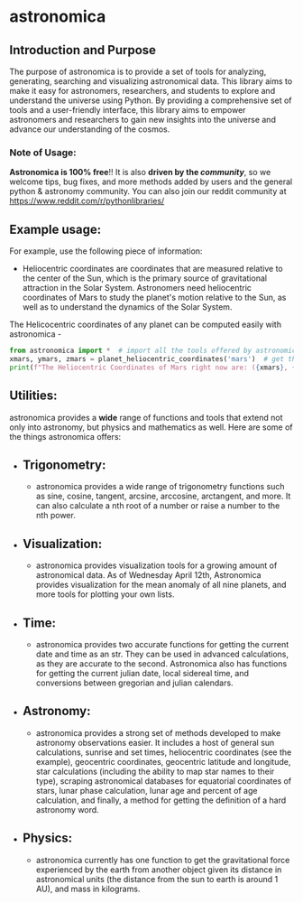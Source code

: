 # astronomica

## Introduction and Purpose
The purpose of astronomica is to provide a set of tools for analyzing, generating, searching and visualizing astronomical data. This library aims to make it easy for astronomers, researchers, and students to explore and understand the universe using Python. By providing a comprehensive set of tools and a user-friendly interface, this library aims to empower astronomers and researchers to gain new insights into the universe and advance our understanding of the cosmos.

### Note of Usage:
<b>Astronomica is 100% free</b>!! It is also <b>driven by the <i>community</i></b>, so we welcome tips, bug fixes, and more methods added by users and the general python & astronomy community. You can also join our reddit community at https://www.reddit.com/r/pythonlibraries/ 


## Example usage:

For example, use the following piece of information:
- Heliocentric coordinates are coordinates that are measured relative to the center of the Sun, which is the primary source of gravitational attraction in the Solar System. Astronomers need heliocentric coordinates of Mars to study the planet's motion relative to the Sun, as well as to understand the dynamics of the Solar System.

The Helicocentric coordinates of any planet can be computed easily with astronomica - 

```python
from astronomica import *  # import all the tools offered by astronomica
xmars, ymars, zmars = planet_heliocentric_coordinates('mars')  # get the coordinates of mars right now
print(f"The Heliocentric Coordinates of Mars right now are: ({xmars}, {ymars}, {zmars}).")
```

## Utilities: 
astronomica provides a <b>wide</b> range of functions and tools that extend not only into astronomy, but physics and mathematics as well. Here are some of the things astronomica offers:
- ## Trigonometry:
  - astronomica provides a wide range of trigonometry functions such as sine, cosine, tangent, arcsine, arccosine, arctangent, and more. It can also calculate a nth root of a number or raise a number to the nth power.
- ## Visualization:
  - astronomica provides visualization tools for a growing amount of astronomical data. As of Wednesday April 12th, Astronomica provides visualization for the mean anomaly of all nine planets, and more tools for plotting your own lists.
- ## Time:
  - astronomica provides two accurate functions for getting the current date and time as an str. They can be used in advanced calculations, as they are accurate to the second. Astronomica also has functions for getting the current julian date, local sidereal time, and conversions between gregorian and julian calendars.
- ## Astronomy:
  - astronomica provides a strong set of methods developed to make astronomy observations easier. It includes a host of general sun calculations, sunrise and set times, heliocentric coordinates (see the example), geocentric coordinates, geocentric latitude and longitude, star calculations (including the ability to map star names to their type), scraping astronomical databases for equatorial coordinates of stars, lunar phase calculation, lunar age and percent of age calculation, and finally, a method for getting the definition of a hard astronomy word.
- ## Physics:
  - astronomica currently has one function to get the gravitational force experienced by the earth from another object given its distance in astronomical units (the distance from the sun to earth is around 1 AU), and mass in kilograms. 



